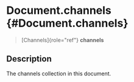 Document.channels {#Document.channels}
=================

> [Channels]{role="ref"} **channels**

Description
-----------

The channels collection in this document.
